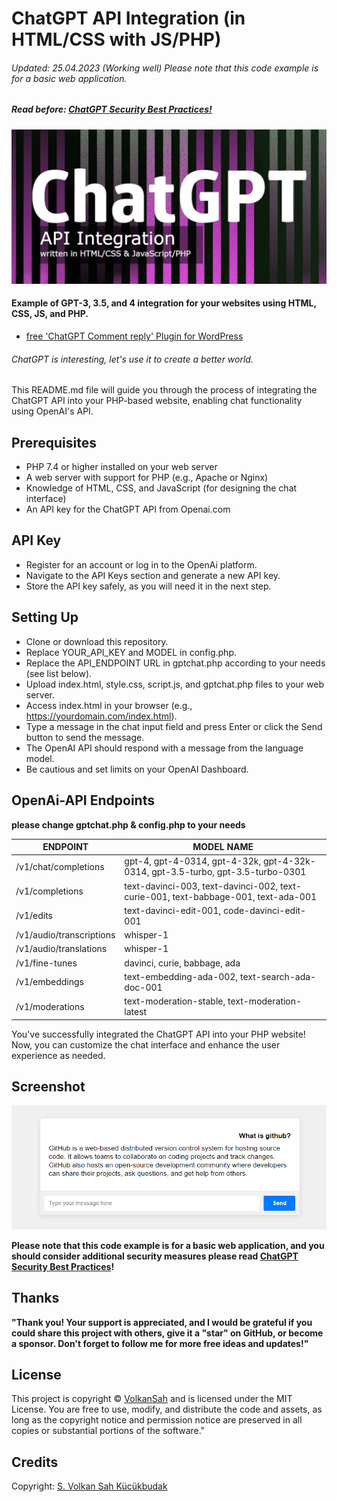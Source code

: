 # ChatGPT API Integration (in HTML/CSS with JS/PHP)
###### Updated: 25.04.2023 (Working well) Please note that this code example is for a basic web application. 
##### Read before: [ChatGPT Security Best Practices!](https://github.com/VolkanSah/ChatGPT-Security-Best-Practices)

![Screenshot](chatgpt.png)

#### Example of GPT-3, 3.5, and 4 integration for your websites using HTML, CSS, JS, and PHP.

- [free 'ChatGPT Comment reply' Plugin for WordPress](https://github.com/VolkanSah/ChatGPT-Comments-Reply-WordPress-Plugin)
###### ChatGPT is interesting, let's use it to create a better world.

This README.md file will guide you through the process of integrating the ChatGPT API into your PHP-based website, enabling chat functionality using OpenAI's API.


## Prerequisites
-  PHP 7.4 or higher installed on your web server
-  A web server with support for PHP (e.g., Apache or Nginx)
-  Knowledge of HTML, CSS, and JavaScript (for designing the chat interface)
-  An API key for the ChatGPT API from Openai.com

## API Key
- Register for an account or log in to the OpenAi platform.
- Navigate to the API Keys section and generate a new API key.
- Store the API key safely, as you will need it in the next step.

## Setting Up
- Clone or download this repository.
- Replace YOUR_API_KEY and MODEL in config.php.
- Replace the API_ENDPOINT URL in gptchat.php according to your needs (see list below).
- Upload index.html, style.css, script.js, and gptchat.php files to your web server.
- Access index.html in your browser (e.g., https://yourdomain.com/index.html).
- Type a message in the chat input field and press Enter or click the Send button to send the message.
- The OpenAI API should respond with a message from the language model.
- Be cautious and set limits on your OpenAI Dashboard.
## OpenAi-API Endpoints
**please change gptchat.php & config.php to your needs**

ENDPOINT | MODEL NAME
-- | --
/v1/chat/completions | gpt-4, gpt-4-0314, gpt-4-32k, gpt-4-32k-0314, gpt-3.5-turbo, gpt-3.5-turbo-0301
/v1/completions | text-davinci-003, text-davinci-002, text-curie-001, text-babbage-001, text-ada-001
/v1/edits | text-davinci-edit-001, code-davinci-edit-001
/v1/audio/transcriptions | whisper-1
/v1/audio/translations | whisper-1
/v1/fine-tunes | davinci, curie, babbage, ada
/v1/embeddings | text-embedding-ada-002, text-search-ada-doc-001
/v1/moderations | text-moderation-stable, text-moderation-latest

You've successfully integrated the ChatGPT API into your PHP website! Now, you can customize the chat interface and enhance the user experience as needed.
## Screenshot
<img src="screenshot.png">

**Please note that this code example is for a basic web application, and you should consider additional security measures please read [ChatGPT Security Best Practices](https://github.com/VolkanSah/ChatGPT-Security-Best-Practices)!**



## Thanks
**"Thank you! Your support is appreciated, and I would be grateful if you could share this project with others, give it a "star" on GitHub, or become a sponsor. Don't forget to follow me for more free ideas and updates!"**

## License
This project is copyright © [VolkanSah](https://github.com/volkansah) and is licensed under the MIT License. You are free to use, modify, and distribute the code and assets, as long as the copyright notice and permission notice are preserved in all copies or substantial portions of the software."

## Credits
Copyright: [S. Volkan Sah Kücükbudak](https://github.com/volkansah)

